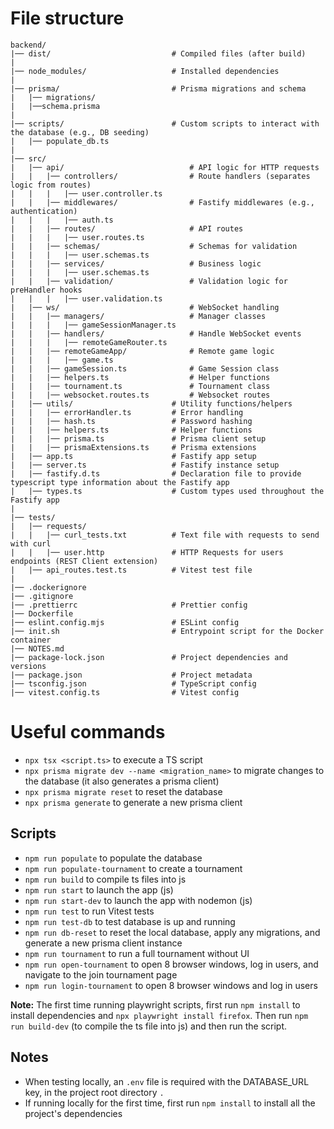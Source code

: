 # File structure

```
backend/
|── dist/                           # Compiled files (after build)
|
|── node_modules/                   # Installed dependencies
|
|── prisma/                         # Prisma migrations and schema
|   |── migrations/
|   |──schema.prisma
|
|── scripts/                        # Custom scripts to interact with the database (e.g., DB seeding)
|   |── populate_db.ts
|
|── src/
|   |── api/                            # API logic for HTTP requests
|   |   |── controllers/                # Route handlers (separates logic from routes)
|   |   |   |── user.controller.ts
|   |   |── middlewares/                # Fastify middlewares (e.g., authentication)
|   |   |   |── auth.ts
|   |   |── routes/                     # API routes
|   |   |   |── user.routes.ts
|   |   |── schemas/                    # Schemas for validation
|   |   |   |── user.schemas.ts
|   |   |── services/                   # Business logic
|   |   |   |── user.schemas.ts
|   |   |── validation/                 # Validation logic for preHandler hooks
|   |   |   |── user.validation.ts
|   |── ws/                             # WebSocket handling
|   |   |── managers/                   # Manager classes
|   |   |   |── gameSessionManager.ts
|   |   |── handlers/                   # Handle WebSocket events
|   |   |   |── remoteGameRouter.ts
|   |   |── remoteGameApp/              # Remote game logic
|   |   |   |── game.ts
|   |   |── gameSession.ts              # Game Session class
|   |   |── helpers.ts                  # Helper functions
|   |   |── tournament.ts               # Tournament class
|   |   |── websocket.routes.ts         # Websocket routes
|   |── utils/                      # Utility functions/helpers
|   |   |── errorHandler.ts         # Error handling
|   |   |── hash.ts                 # Password hashing
|   |   |── helpers.ts              # Helper functions
|   |   |── prisma.ts               # Prisma client setup
|   |   |── prismaExtensions.ts     # Prisma extensions
|   |── app.ts                      # Fastify app setup
|   |── server.ts                   # Fastify instance setup
|   |── fastify.d.ts                # Declaration file to provide typescript type information about the Fastify app
|   |── types.ts                    # Custom types used throughout the Fastify app
|
|── tests/
|   |── requests/
|   |   |── curl_tests.txt          # Text file with requests to send with curl
|   |   |── user.http               # HTTP Requests for users endpoints (REST Client extension)
|   |── api_routes.test.ts          # Vitest test file
|
|── .dockerignore
|── .gitignore
|── .prettierrc                     # Prettier config
|── Dockerfile
|── eslint.config.mjs               # ESLint config
|── init.sh                         # Entrypoint script for the Docker container
|── NOTES.md
|── package-lock.json               # Project dependencies and versions
|── package.json                    # Project metadata
|── tsconfig.json                   # TypeScript config
|── vitest.config.ts                # Vitest config
```

# Useful commands

- `npx tsx <script.ts>` to execute a TS script
- `npx prisma migrate dev --name <migration_name>` to migrate changes to the database (it also generates a prisma client)
- `npx prisma migrate reset` to reset the database
- `npx prisma generate` to generate a new prisma client

## Scripts

- `npm run populate` to populate the database
- `npm run populate-tournament` to create a tournament 
- `npm run build` to compile ts files into js
- `npm run start` to launch the app (js)
- `npm run start-dev` to launch the app with nodemon (js)
- `npm run test` to run Vitest tests
- `npm run test-db` to test database is up and running
- `npm run db-reset` to reset the local database, apply any migrations, and generate a new prisma client instance
- `npm run tournament` to run a full tournament without UI
- `npm run open-tournament` to open 8 browser windows, log in users, and navigate to the join tournament page
- `npm run login-tournament` to open 8 browser windows and log in users

**Note:** The first time running playwright scripts, first run `npm install` to install dependencies and `npx playwright install firefox`. Then run `npm run build-dev` (to compile the ts file into js) and then run the script.

## Notes

- When testing locally, an `.env` file is required with the DATABASE_URL key, in the project root directory `.`
- If running locally for the first time, first run `npm install` to install all the project's dependencies
